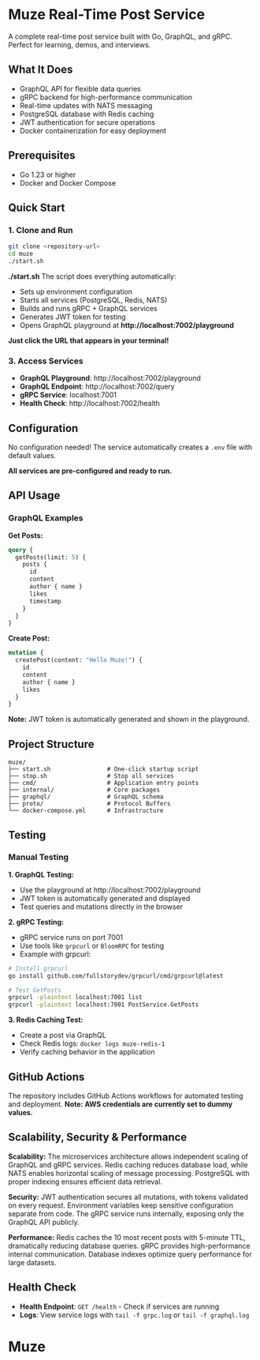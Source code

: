 # Muze Real-Time Post Service

A complete real-time post service built with Go, GraphQL, and gRPC. Perfect for learning, demos, and interviews.

## What It Does

- GraphQL API for flexible data queries
- gRPC backend for high-performance communication
- Real-time updates with NATS messaging
- PostgreSQL database with Redis caching
- JWT authentication for secure operations
- Docker containerization for easy deployment

## Prerequisites

- Go 1.23 or higher
- Docker and Docker Compose

## Quick Start

### 1. Clone and Run

```bash
git clone <repository-url>
cd muze
./start.sh
```

**./start.sh** The script does everything automatically:
- Sets up environment configuration
- Starts all services (PostgreSQL, Redis, NATS)
- Builds and runs gRPC + GraphQL services
- Generates JWT token for testing
- Opens GraphQL playground at **http://localhost:7002/playground**

**Just click the URL that appears in your terminal!**

### 3. Access Services

- **GraphQL Playground**: http://localhost:7002/playground
- **GraphQL Endpoint**: http://localhost:7002/query
- **gRPC Service**: localhost:7001
- **Health Check**: http://localhost:7002/health

## Configuration

No configuration needed! The service automatically creates a `.env` file with default values.

**All services are pre-configured and ready to run.**

## API Usage

### GraphQL Examples

**Get Posts:**
```graphql
query {
  getPosts(limit: 5) {
    posts {
      id
      content
      author { name }
      likes
      timestamp
    }
  }
}
```

**Create Post:**
```graphql
mutation {
  createPost(content: "Hello Muze!") {
    id
    content
    author { name }
    likes
  }
}
```

**Note:** JWT token is automatically generated and shown in the playground.

## Project Structure

```
muze/
├── start.sh                # One-click startup script
├── stop.sh                 # Stop all services
├── cmd/                    # Application entry points
├── internal/               # Core packages
├── graphql/                # GraphQL schema
├── proto/                  # Protocol Buffers
└── docker-compose.yml      # Infrastructure
```

## Testing

### Manual Testing

**1. GraphQL Testing:**
- Use the playground at http://localhost:7002/playground
- JWT token is automatically generated and displayed
- Test queries and mutations directly in the browser

**2. gRPC Testing:**
- gRPC service runs on port 7001
- Use tools like `grpcurl` or `BloomRPC` for testing
- Example with grpcurl:
```bash
# Install grpcurl
go install github.com/fullstorydev/grpcurl/cmd/grpcurl@latest

# Test GetPosts
grpcurl -plaintext localhost:7001 list
grpcurl -plaintext localhost:7001 PostService.GetPosts
```

**3. Redis Caching Test:**
- Create a post via GraphQL
- Check Redis logs: `docker logs muze-redis-1`
- Verify caching behavior in the application

## GitHub Actions

The repository includes GitHub Actions workflows for automated testing and deployment. **Note: AWS credentials are currently set to dummy values.**

## Scalability, Security & Performance

**Scalability:** The microservices architecture allows independent scaling of GraphQL and gRPC services. Redis caching reduces database load, while NATS enables horizontal scaling of message processing. PostgreSQL with proper indexing ensures efficient data retrieval.

**Security:** JWT authentication secures all mutations, with tokens validated on every request. Environment variables keep sensitive configuration separate from code. The gRPC service runs internally, exposing only the GraphQL API publicly.

**Performance:** Redis caches the 10 most recent posts with 5-minute TTL, dramatically reducing database queries. gRPC provides high-performance internal communication. Database indexes optimize query performance for large datasets.

## Health Check

- **Health Endpoint**: `GET /health` - Check if services are running
- **Logs**: View service logs with `tail -f grpc.log` or `tail -f graphql.log`
# Muze
